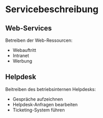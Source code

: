 # Servicebeschreibung

## Web-Services

Betreiben der Web-Ressourcen:

- Webauftritt
- Intranet
- Werbung

## Helpdesk

Beitreiben des betriebsinternen Helpdesks:

- Gespräche aufzeichnen
- Helpdesk-Anfragen bearbeiten
- Ticketing-System führen
